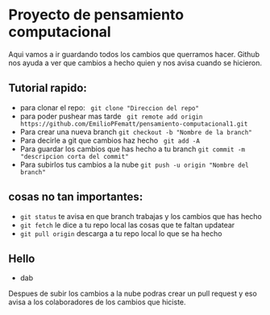 ﻿# Proyecto de pensamiento computacional

Aqui vamos a ir guardando todos los cambios que querramos hacer. Github nos ayuda a ver que cambios a hecho quien y nos avisa cuando se hicieron. 

## Tutorial rapido: 
- para clonar el repo: ``` git clone "Direccion del repo"```
- para poder pushear mas tarde ``` git remote add origin https://github.com/EmilioPFematt/pensamiento-computacional1.git```
- Para crear una nueva branch ``` git checkout -b "Nombre de la branch" ```
- Para decirle a git que cambios haz hecho ``` git add -A```
- Para guardar los cambios que has hecho a tu branch ```git commit -m "descripcion corta del commit"```
- Para subirlos tus cambios a la nube ```git push -u origin "Nombre del branch"```

## cosas no tan importantes: 
- ```git status``` te avisa en que branch trabajas y los cambios que has hecho
- ```git fetch``` le dice a tu repo local las cosas que te faltan updatear
- ```git pull origin``` descarga a tu repo local lo que se ha hecho
## Hello 
- dab


Despues de subir los cambios a la nube podras crear un pull request y eso avisa a los colaboradores de los cambios que hiciste.
